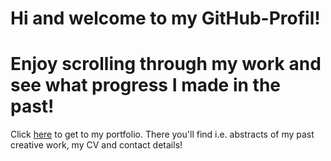 # Hi and welcome to my GitHub-Profil!
# Enjoy scrolling through my work and see what progress I made in the past! 

Click [here](https://jessicawindoffer.myportfolio.com/) to get to my portfolio. There you'll find i.e. abstracts of my past creative work, my CV and contact details!

<!--
**Jessica-Windoffer/Jessica-Windoffer** is a ✨ _special_ ✨ repository because its `README.md` (this file) appears on your GitHub profile.

Here are some ideas to get you started:

- 🔭 I’m currently working on ...
- 🌱 I’m currently learning ...
- 👯 I’m looking to collaborate on ...
- 🤔 I’m looking for help with ...
- 💬 Ask me about ...
- 📫 How to reach me: ...
- 😄 Pronouns: ...
- ⚡ Fun fact: ...
-->
